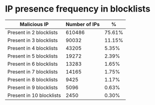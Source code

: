 # IP presence frequency in blocklists
| Malicious IP | Number of IPs | % |
|----|----|----|
| Present in 2 blocklists | 610486 | 75.61% |
| Present in 3 blocklists | 90032 | 11.15% |
| Present in 4 blocklists | 43205 | 5.35% |
| Present in 5 blocklists | 19272 | 2.39% |
| Present in 6 blocklists | 13283 | 1.65% |
| Present in 7 blocklists | 14165 | 1.75% |
| Present in 8 blocklists | 9425 | 1.17% |
| Present in 9 blocklists | 5096 | 0.63% |
| Present in 10 blocklists | 2450 | 0.30% |
